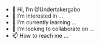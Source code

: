 - 👋 Hi, I’m @Undertakergabo
- 👀 I’m interested in ...
- 🌱 I’m currently learning ...
- 💞️ I’m looking to collaborate on ...
- 📫 How to reach me ...

<!---
Undertakergabo/Undertakergabo is a ✨ special ✨ repository because its `README.md` (this file) appears on your GitHub profile.
You can click the Preview link to take a look at your changes.
--->
